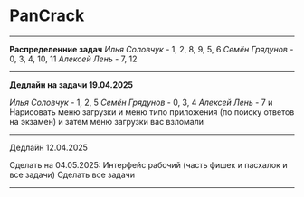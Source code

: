 # PanCrack

---

**Распределенние задач**
*Илья Соловчук* - 1, 2, 8, 9, 5, 6
*Семён Грядунов* - 0, 3, 4, 10, 11
*Алексей Лень* - 7, 12

---

**Дедлайн на задачи 19.04.2025**

*Илья Соловчук* - 1, 2, 5
*Семён Грядунов* - 0, 3, 4
*Алексей Лень* - 7 и Нарисовать меню загрузки и меню типо приложения (по поиску ответов на экзамен) и затем меню загрузки вас взломали

---

Дедлайн 12.04.2025

Сделать на 04.05.2025: 
Интерфейс рабочий (часть фишек и пасхалок и все задачи)
Сделать все задачи

---
